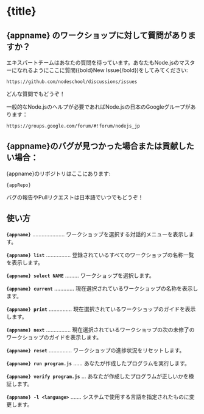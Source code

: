 # {title}

## {appname} のワークショップに対して質問がありますか？

エキスパートチームはあなたの質問を待っています。あなたもNode.jsのマスターになれるようにここに質問({bold}New Issue{/bold})をしてみてください:

    https://github.com/nodeschool/discussions/issues

どんな質問でもどうぞ！

一般的なNode.jsのヘルプが必要であればNode.jsの日本のGoogleグループがあります：

    https://groups.google.com/forum/#!forum/nodejs_jp

## {appname}のバグが見つかった場合または貢献したい場合：

{appname}のリポジトリはここにあります:
    
    {appRepo}

バグの報告やPullリクエストは日本語でいつでもどうぞ！

## 使い方

__`{appname}`__ ..................... ワークショップを選択する対話的メニューを表示します。

__`{appname} list`__ ................ 登録されているすべてのワークショップの名称一覧を表示します。

__`{appname} select NAME`__ ......... ワークショップを選択します。

__`{appname} current`__ ............. 現在選択されているワークショップの名称を表示します。

__`{appname} print`__ ............... 現在選択されているワークショップのガイドを表示します。

__`{appname} next`__ ................ 現在選択されているワークショップの次の未修了のワークショップのガイドを表示します。

__`{appname} reset`__ ............... ワークショップの進捗状況をリセットします。

__`{appname} run program.js`__ ...... あなたが作成したプログラムを実行します。

__`{appname} verify program.js`__ ... あなたが作成したプログラムが正しいかを検証します。

__`{appname} -l <language>`__ ....... システムで使用する言語を指定されたものに変更します。
